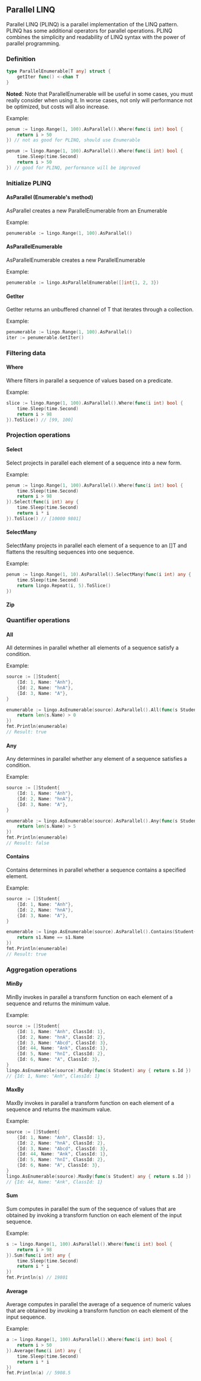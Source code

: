 ## Parallel LINQ
Parallel LINQ (PLINQ) is a parallel implementation of the LINQ pattern. PLINQ has some additional operators for parallel operations. PLINQ combines the simplicity and readability of LINQ syntax with the power of parallel programming.

### Definition

```go
type ParallelEnumerable[T any] struct {
	getIter func() <-chan T
}
```

**Noted**: Note that ParallelEnumerable will be useful in some cases, you must really consider when using it.
In worse cases, not only will performance not be optimized, but costs will also increase.

Example:
```go
penum := lingo.Range(1, 100).AsParallel().Where(func(i int) bool {
	return i > 50
}) // not as good for PLINQ, should use Enumerable
```

```go
penum := lingo.Range(1, 100).AsParallel().Where(func(i int) bool {
	time.Sleep(time.Second)
	return i > 50
}) // good for PLINQ, performance will be improved
```


### Initialize PLINQ
#### AsParallel (Enumerable's method)
AsParallel creates a new ParallelEnumerable from an Enumerable

Example:
```go
penumerable := lingo.Range(1, 100).AsParallel()
```

#### AsParallelEnumerable
AsParallelEnumerable creates a new ParallelEnumerable

Example:
```go
penumerable := lingo.AsParallelEnumerable([]int{1, 2, 3})
```
#### GetIter
GetIter returns an unbuffered channel of T that iterates through a collection.

Example:
```go
penumerable := lingo.Range(1, 100).AsParallel()
iter := penumerable.GetIter()
```

### Filtering data
#### Where
Where filters in parallel a sequence of values based on a predicate.

Example:
```go
slice := lingo.Range(1, 100).AsParallel().Where(func(i int) bool {
	time.Sleep(time.Second)
	return i > 98
}).ToSlice() // [99, 100]
```
### Projection operations
#### Select
Select projects in parallel each element of a sequence into a new form.

Example:
```go
penum := lingo.Range(1, 100).AsParallel().Where(func(i int) bool {
	time.Sleep(time.Second)
	return i > 98
}).Select(func(i int) any {
	time.Sleep(time.Second)
	return i * i
}).ToSlice() // [10000 9801]
```
#### SelectMany
SelectMany projects in parallel each element of a sequence to an []T and flattens the resulting sequences into one sequence.

Example:
```go
penum := lingo.Range(1, 10).AsParallel().SelectMany(func(i int) any {
	time.Sleep(time.Second)
	return lingo.Repeat(i, 5).ToSlice()
})
```
#### Zip

### Quantifier operations
#### All
All determines in parallel whether all elements of a sequence satisfy a condition.

Example:
```go
source := []Student{
	{Id: 1, Name: "Anh"},
	{Id: 2, Name: "hnA"},
	{Id: 3, Name: "A"},
}

enumerable := lingo.AsEnumerable(source).AsParallel().All(func(s Student) bool {
	return len(s.Name) > 0
})
fmt.Println(enumerable)
// Result: true
```
#### Any
Any determines in parallel whether any element of a sequence satisfies a condition.

Example:
```go
source := []Student{
	{Id: 1, Name: "Anh"},
	{Id: 2, Name: "hnA"},
	{Id: 3, Name: "A"},
}

enumerable := lingo.AsEnumerable(source).AsParallel().Any(func(s Student) bool {
	return len(s.Name) > 5
})
fmt.Println(enumerable)
// Result: false
```
#### Contains
Contains determines in parallel whether a sequence contains a specified element.

Example:
```go
source := []Student{
	{Id: 1, Name: "Anh"},
	{Id: 2, Name: "hnA"},
	{Id: 3, Name: "A"},
}

enumerable := lingo.AsEnumerable(source).AsParallel().Contains(Student{Id: 5, Name: "A"}, func(s1, s2 Student) bool {
	return s1.Name == s1.Name
})
fmt.Println(enumerable)
// Result: true
```

### Aggregation operations
#### MinBy
MinBy invokes in parallel a transform function on each element of a sequence and returns the minimum value.

Example:
```go
source := []Student{
    {Id: 1, Name: "Anh", ClassId: 1},
    {Id: 2, Name: "hnA", ClassId: 2},
    {Id: 3, Name: "Abcd", ClassId: 3},
    {Id: 44, Name: "Ank", ClassId: 1},
    {Id: 5, Name: "hnI", ClassId: 2},
    {Id: 6, Name: "A", ClassId: 3},
}
lingo.AsEnumerable(source).MinBy(func(s Student) any { return s.Id })
// {Id: 1, Name: "Anh", ClassId: 1}
```
#### MaxBy
MaxBy invokes in parallel a transform function on each element of a sequence and returns the maximum value.

Example:
```go
source := []Student{
    {Id: 1, Name: "Anh", ClassId: 1},
    {Id: 2, Name: "hnA", ClassId: 2},
    {Id: 3, Name: "Abcd", ClassId: 3},
    {Id: 44, Name: "Ank", ClassId: 1},
    {Id: 5, Name: "hnI", ClassId: 2},
    {Id: 6, Name: "A", ClassId: 3},
}
lingo.AsEnumerable(source).MaxBy(func(s Student) any { return s.Id })
// {Id: 44, Name: "Ank", ClassId: 1}
```
#### Sum
Sum computes in parallel the sum of the sequence of values that are obtained by invoking a transform function on each element of the input sequence.

Example:
```go
s := lingo.Range(1, 100).AsParallel().Where(func(i int) bool {
	return i > 98
}).Sum(func(i int) any {
	time.Sleep(time.Second)
	return i * i
})
fmt.Println(s) // 19801
```
#### Average
Average computes in parallel the average of a sequence of numeric values that are obtained by invoking a transform function on each element of the input sequence.

Example:
```go
a := lingo.Range(1, 100).AsParallel().Where(func(i int) bool {
	return i > 50
}).Average(func(i int) any {
	time.Sleep(time.Second)
	return i * i
})
fmt.Println(a) // 5908.5
```